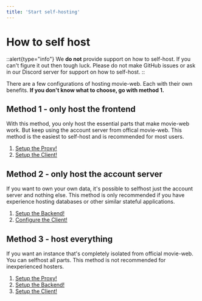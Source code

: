 ```yaml
---
title: 'Start self-hosting'
---
```

# How to self host

::alert{type="info"}
We **do not** provide support on how to self-host. If you can't figure it out then tough luck. Please do not make GitHub issues or ask in our Discord server for support on how to self-host.
::

There are a few configurations of hosting movie-web. Each with their own benefits.
**If you don't know what to choose, go with method 1.**

## Method 1 - only host the frontend
With this method, you only host the essential parts that make movie-web work. But keep using the account server from offical movie-web.
This method is the easiest to self-host and is recommended for most users.

1. [Setup the Proxy!](2.proxy.md)
2. [Setup the Client!](3.client.md)

## Method 2 - only host the account server
If you want to own your own data, it's possible to selfhost just the account server and nothing else.
This method is only recommended if you have experience hosting databases or other similar stateful applications.

1. [Setup the Backend!](4.backend.md)
2. [Configure the Client!](3.client.md)

## Method 3 - host everything
If you want an instance that's completely isolated from official movie-web. You can selfhost all parts.
This method is not recommended for inexperienced hosters.

1. [Setup the Proxy!](2.proxy.md)
2. [Setup the Backend!](4.backend.md)
3. [Setup the Client!](3.client.md)